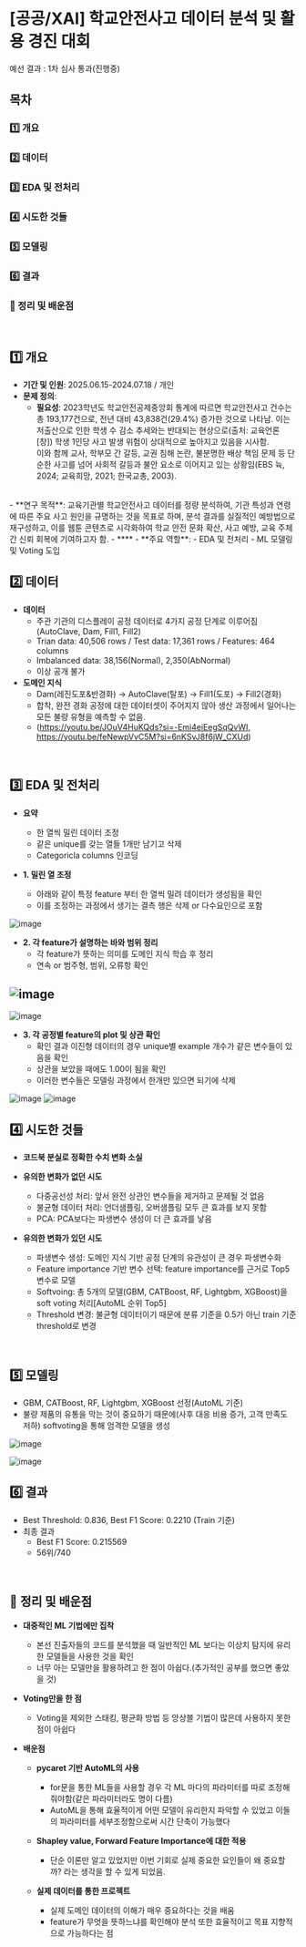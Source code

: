 # [공공/XAI] 학교안전사고 데이터 분석 및 활용 경진 대회

예선 결과 : 1차 심사 통과(진행중)

## 목차

### 1️⃣ 개요
### 2️⃣ 데이터
### 3️⃣ EDA 및 전처리
### 4️⃣ 시도한 것들
### 5️⃣ 모델링
### 6️⃣ 결과
### 📌 정리 및 배운점
<br>

## 1️⃣ 개요

- **기간 및 인원**: 2025.06.15-2024.07.18 / 개인
- **문제 정의**:
  - **필요성**:
    2023학년도 학교안전공제중앙회 통계에 따르면 학교안전사고 건수는 총 193,177건으로, 전년 대비 43,838건(29.4%) 증가한 것으로 나타남. 이는 저출산으로 인한 학생 수 감소 추세와는 반대되는 현상으로(출처: 교육언론 [창]) 학생 1인당 사고 발생 위험이 상대적으로 높아지고 있음을 시사함. <br> 이와 함께 교사, 학부모 간 갈등, 교권 침해 논란, 불분명한 배상 책임 문제 등 단순한 사고를 넘어 사회적 갈등과 불안 요소로 이어지고 있는 상황임(EBS 뉵, 2024; 교육희망, 2021; 한국교총, 2003).
<br>
  - **연구 목적**:
    교육기관별 학교안전사고 데이터를 정량 분석하여, 기관 특성과 연령에 따른 주요 사고 원인을 규명하는 것을 목표로 하며, 분석 결과를 실질적인 예방법으로 재구성하고, 이를 웹툰 콘텐츠로 시각화하여 학교 안전 문화 확산, 사고 예방, 교육 주체 간 신뢰 회복에 기여하고자 함.
  - ****
- **주요 역할**:
  - EDA 및 전처리
  - ML 모델링 및 Voting 도입
<br>

## 2️⃣ 데이터

- **데이터**
  - 주관 기관의 디스플레이 공정 데이터로 4가지 공정 단계로 이루어짐(AutoClave, Dam, Fill1, Fill2)
  - Trian data: 40,506 rows / Test data: 17,361 rows / Features: 464 columns
  - Imbalanced data: 38,156(Normal), 2,350(AbNormal)
  - 이상 공개 불가
- **도메인 지식**
  - Dam(레진도포&반경화) -> AutoClave(탈포) -> Fill1(도포) -> Fill2(경화)
  - 합착, 완전 경화 공정에 대한 데이터셋이 주어지지 않아 생산 과정에서 일어나는 모든 불량 유형을 예측할 수 없음.
  - (https://youtu.be/JOuV4HuKQds?si=-Emi4eiEegSqQvWI, https://youtu.be/feNewpVvC5M?si=6nKSvJ8f6jW_CXUd)
<br>

## 3️⃣ EDA 및 전처리

- **요약**
  - 한 열씩 밀린 데이터 조정
  - 같은 unique를 갖는 열들 1개만 남기고 삭제
  - Categoricla columns 인코딩
 
- **1. 밀린 열 조정**
  - 아래와 같이 특정 feature 부터 한 열씩 밀려 데이터가 생성됨을 확인
  - 이를 조정하는 과정에서 생기는 결측 행은 삭제 or 다수요인으로 포함

![image](https://github.com/user-attachments/assets/5e63f2ff-3d71-4c8e-b787-c517882b3f3b)

- **2. 각 feature가 설명하는 바와 범위 정리**
  - 각 feature가 뜻하는 의미를 도메인 지식 학습 후 정리
  - 연속 or 범주형, 범위, 오류항 확인


![image](https://github.com/user-attachments/assets/a655a745-def5-4e46-b393-781047b0077d)
---
![image](https://github.com/user-attachments/assets/948a68fe-6b60-4b0c-b3c2-faddc0f52f35)

- **3. 각 공정별 feature의 plot 및 상관 확인**
  - 확인 결과 이진형 데이터의 경우 unique별 example 개수가 같은 변수들이 있음을 확인
  - 상관을 보았을 때에도 1.00이 됨을 확인
  - 이러한 변수들은 모델링 과정에서 한개만 있으면 되기에 삭제

![image](https://github.com/user-attachments/assets/3f720a80-f94b-4d6b-8753-24dc5f2435b2)
![image](https://github.com/user-attachments/assets/bc8ab7d1-e1d1-4ddb-91fc-c95fd8a10cb0)


## 4️⃣ 시도한 것들

- **코드북 분실로 정확한 수치 변화 소실**
- **유의한 변화가 없던 시도**
  - 다중공선성 처리: 앞서 완전 상관인 변수들을 제거하고 문제될 것 없음
  - 불균형 데이터 처리: 언더샘플링, 오버샘플링 모두 큰 효과를 보지 못함
  - PCA: PCA보다는 파생변수 생성이 더 큰 효과를 낳음
 
- **유의한 변화가 있던 시도**
  - 파생변수 생성: 도메인 지식 기반 공정 단계의 유관성이 큰 경우 파생변수화
  - Feature importance 기반 변수 선택: feature importance를 근거로 Top5 변수로 모델
  - Softvoing: 총 5개의 모델(GBM, CATBoost, RF, Lightgbm, XGBoost)을 soft voting 처리[AutoML 순위 Top5]
  - Threshold 변경: 불균형 데이터이기 때문에 분류 기준을 0.5가 아닌 train 기준 threshold로 변경
<br>

## 5️⃣ 모델링

- GBM, CATBoost, RF, Lightgbm, XGBoost 선정(AutoML 기준)
- 불량 제품의 유통을 막는 것이 중요하기 때문에(사후 대응 비용 증가, 고객 만족도 저하) softvoting을 통해 엄격한 모델을 생성

![image](https://github.com/user-attachments/assets/ff9d12d5-5250-4349-a033-6d87c4353d18)

![image](https://github.com/user-attachments/assets/504f3dc3-3a61-46e3-92a2-844a3ba14955)
<br>

## 6️⃣ 결과

- Best Threshold: 0.836, Best F1 Score: 0.2210 (Train 기준)
- 최종 결과
  - Best F1 Score: 0.215569
  - 56위/740
<br>

## 📌 정리 및 배운점

- **대중적인 ML 기법에만 집착**
  - 본선 진출자들의 코드를 분석했을 때 일반적인 ML 보다는 이상치 탐지에 유리한 모델들을 사용한 것을 확인
  - 너무 아는 모델만을 활용하려고 한 점이 아쉽다.(추가적인 공부를 했으면 좋았을 것)
 
- **Voting만을 한 점**
  - Voting을 제외한 스태킹, 평균화 방법 등 앙상블 기법이 많은데 사용하지 못한 점이 아쉽다

 
- **배운점**
  - **pycaret 기반 AutoML의 사용**
    - for문을 통한 ML들을 사용할 경우 각 ML 마다의 파라미터를 따로 조정해줘야함(같은 파라미터라도 명이 다름)
    - AutoML을 통해 효율적이게 어떤 모델이 유리한지 파악할 수 있었고 이들의 파라미터를 세부조정함으로써 시간 단축이 가능했다
      
  - **Shapley value, Forward Feature Importance에 대한 적용**
    - 단순 이론만 알고 있었지만 이번 기회로 실제 중요한 요인들이 왜 중요할까? 라는 생각을 할 수 있게 되었음.
      
  - **실제 데이터를 통한 프로젝트**
    - 실제 도메인 데이터의 이해가 매우 중요하다는 것을 배움
    - feature가 무엇을 뜻하느냐를 확인해야 분석 또한 효율적이고 목표 지향적으로 가능하다는 점
